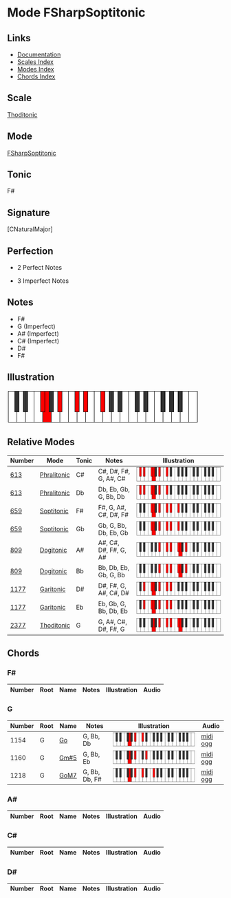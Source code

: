# Mode FSharpSoptitonic

## Links

- [Documentation](index.md)
- [Scales Index](Scales.md)
- [Modes Index](Modes.md)
- [Chords Index](Chords.md)

## Scale

[Thoditonic](ScaleThoditonic.md)

## Mode

[FSharpSoptitonic](ModeFSharpSoptitonic.md)

## Tonic

F#

## Signature

[CNaturalMajor]

## Perfection

 - 2 Perfect Notes

 - 3 Imperfect Notes

## Notes

- F#
- G (Imperfect)
- A# (Imperfect)
- C# (Imperfect)
- D#
- F#

## Illustration

![FSharpSoptitonic](ModeFSharpSoptitonic.png)

## Relative Modes

| Number | Mode | Tonic | Notes | Illustration |
|--------|------|-------|-------|--------------|
| [613](https://ianring.com/musictheory/scales/613) | [Phralitonic](ModePhralitonic.md) | C# | C#, D#, F#, G, A#, C# | ![CSharpPhralitonic](ModeCSharpPhralitonic.png) |
| [613](https://ianring.com/musictheory/scales/613) | [Phralitonic](ModePhralitonic.md) | Db | Db, Eb, Gb, G, Bb, Db | ![DFlatPhralitonic](ModeDFlatPhralitonic.png) |
| [659](https://ianring.com/musictheory/scales/659) | [Soptitonic](ModeSoptitonic.md) | F# | F#, G, A#, C#, D#, F# | ![FSharpSoptitonic](ModeFSharpSoptitonic.png) |
| [659](https://ianring.com/musictheory/scales/659) | [Soptitonic](ModeSoptitonic.md) | Gb | Gb, G, Bb, Db, Eb, Gb | ![GFlatSoptitonic](ModeGFlatSoptitonic.png) |
| [809](https://ianring.com/musictheory/scales/809) | [Dogitonic](ModeDogitonic.md) | A# | A#, C#, D#, F#, G, A# | ![ASharpDogitonic](ModeASharpDogitonic.png) |
| [809](https://ianring.com/musictheory/scales/809) | [Dogitonic](ModeDogitonic.md) | Bb | Bb, Db, Eb, Gb, G, Bb | ![BFlatDogitonic](ModeBFlatDogitonic.png) |
| [1177](https://ianring.com/musictheory/scales/1177) | [Garitonic](ModeGaritonic.md) | D# | D#, F#, G, A#, C#, D# | ![DSharpGaritonic](ModeDSharpGaritonic.png) |
| [1177](https://ianring.com/musictheory/scales/1177) | [Garitonic](ModeGaritonic.md) | Eb | Eb, Gb, G, Bb, Db, Eb | ![EFlatGaritonic](ModeEFlatGaritonic.png) |
| [2377](https://ianring.com/musictheory/scales/2377) | [Thoditonic](ModeThoditonic.md) | G | G, A#, C#, D#, F#, G | ![GNaturalThoditonic](ModeGNaturalThoditonic.png) |

## Chords

### F#

| Number | Root | Name | Notes | Illustration | Audio |
|--------|------|------|-------|--------------|-------|

### G

| Number | Root | Name | Notes | Illustration | Audio |
|--------|------|------|-------|--------------|-------|
| 1154 | G | [Go](ChordGNaturalDiminished.md) | G, Bb, Db | ![Go](ChordGNaturalDiminishedRootPosition.png) | [midi](ChordGNaturalDiminishedRootPosition.mid) [ogg](ChordGNaturalDiminishedRootPosition.ogg) |
| 1160 | G | [Gm#5](ChordGNaturalMinorSharpFifth.md) | G, Bb, Eb | ![Gm#5](ChordGNaturalMinorSharpFifthRootPosition.png) | [midi](ChordGNaturalMinorSharpFifthRootPosition.mid) [ogg](ChordGNaturalMinorSharpFifthRootPosition.ogg) |
| 1218 | G | [GoM7](ChordGNaturalDiminishedMajorSeventh.md) | G, Bb, Db, F# | ![GoM7](ChordGNaturalDiminishedMajorSeventhRootPosition.png) | [midi](ChordGNaturalDiminishedMajorSeventhRootPosition.mid) [ogg](ChordGNaturalDiminishedMajorSeventhRootPosition.ogg) |

### A#

| Number | Root | Name | Notes | Illustration | Audio |
|--------|------|------|-------|--------------|-------|

### C#

| Number | Root | Name | Notes | Illustration | Audio |
|--------|------|------|-------|--------------|-------|

### D#

| Number | Root | Name | Notes | Illustration | Audio |
|--------|------|------|-------|--------------|-------|


